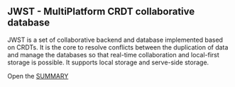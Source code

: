 ## JWST - MultiPlatform CRDT collaborative database

JWST is a set of collaborative backend and database implemented based on CRDTs.
It is the core to resolve conflicts between the duplication of data and manage the databases so that real-time collaboration and local-first storage is possible.
It supports local storage and serve-side storage.

Open the [SUMMARY](./SUMMARY.md)
